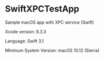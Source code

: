 # SwiftXPCTestApp
Sample macOS app with XPC service (Swift)


Xcode version: 8.3.3

Language: Swift 3.1

Minimum System Version: macOS 10.12 (Sierra)
